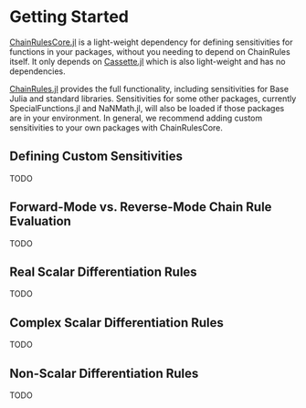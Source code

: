 # Getting Started

[ChainRulesCore.jl](https://github.com/JuliaDiff/ChainRulesCore.jl) is a light-weight dependency for defining sensitivities for functions in your packages, without you needing to depend on ChainRules itself.
It only depends on [Cassette.jl](https://github.com/jrevels/Cassette.jl) which is also light-weight and has no dependencies.

[ChainRules.jl](https://github.com/JuliaDiff/ChainRules.jl) provides the full functionality, including sensitivities for Base Julia and standard libraries.
Sensitivities for some other packages, currently SpecialFunctions.jl and NaNMath.jl, will also be loaded if those packages are in your environment.
In general, we recommend adding custom sensitivities to your own packages with ChainRulesCore.

## Defining Custom Sensitivities

TODO

## Forward-Mode vs. Reverse-Mode Chain Rule Evaluation

TODO

## Real Scalar Differentiation Rules

TODO

## Complex Scalar Differentiation Rules

TODO

## Non-Scalar Differentiation Rules

TODO

